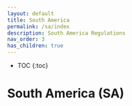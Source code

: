 ```yaml
---
layout: default
title: South America
permalink: /sa/index
description: South America Regulations
nav_order: 3
has_children: true
---
```



* TOC
{:toc}

<h1> South America (SA) </h1>

